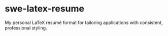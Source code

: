 # swe-latex-resume
My personal LaTeX résumé format for tailoring applications with consistent, professional styling.
